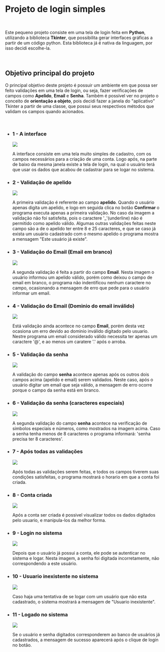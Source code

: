 <h1> Projeto de login simples </h1> <br>
<p> Este pequeno projeto consiste em uma tela de login feita em <strong>Python</strong>, utilizando a biblioteca <strong>Tkinter</strong>, que possibilita gerar interfaces gráficas a partir de um código python. Esta biblioteca já é nativa da linguagem, por isso decidi escolhe-la. </p> <br>

<h2> Objetivo principal do projeto </h2>
<p>O principal objetivo deste projeto é possuir um ambiente em que possa ser feito validações em uma tela de login, ou seja, fazer verificações de campos como <b>Apelido</b>, <b>Email</b> e <b>Senha</b>. Também é possível ver no projeto o conceito de <strong>orientação a objeto</strong>, pois decidi fazer a janela do "aplicativo" Tkinter a partir de uma classe, que possui seus respectivos métodos que validam os campos quando acionados.</p>
<br>

<ul>
  <li>
    <h3>1 - A interface </h3>
    <img src='https://user-images.githubusercontent.com/65437607/109542017-4755df00-7aa3-11eb-963b-5f1d1061364e.png'>
    <p>A interface consiste em uma tela muito simples de cadastro, com os campos necessários para a criação de uma conta. Logo após, na parte de baixo da mesma janela existe a         tela de login, na qual o usuário terá que usar os dados que acabou de cadastrar para se logar no sistema. </p>
  </li>
  
  <li>
    <h3>2 - Validação de apelido </h3>
    <img src='https://user-images.githubusercontent.com/65437607/109542619-07432c00-7aa4-11eb-8213-e6c3e5259e39.png'>
    <p> A primeira validação é referente ao campo <strong>apelido</strong>. Quando o usuário apenas digita um apelido, e logo em seguida clica no botão <strong>Confirmar </strong>
        o programa executa apenas a primeira validação. No caso da imagem a validação não foi satisfeita, pois o caractere '_'(underline) não é permitido como apelido válido.        Algumas outras validações feitas neste campo são a de o apelido ter entre 8 e 25 caracteres, e que se caso já exista um usuário cadastrado com o mesmo apelido o programa 
     mostra a mensagem "Este usuário já existe".
    </p>
  </li>
  
   <li>
    <h3>3 - Validação do Email (Email em branco) </h3>
    <img src='https://user-images.githubusercontent.com/65437607/109543565-3908c280-7aa5-11eb-94a4-46fa301bec5b.png'>
    <p> 
      A segunda validação é feita a partir do campo <strong>Email</strong>. Nesta imagem o usuário informou um apelido válido, porém como deixou o campo de email em branco, o
      programa não indentificou nenhum caractere no campo, ocasionando a mensagem de erro que pede para o usuário informar um email.
    </p>
  </li>
  
   <li>
    <h3>4 - Validação do Email (Dominio do email inválido) </h3>
    <img src='https://user-images.githubusercontent.com/65437607/109544364-39ee2400-7aa6-11eb-955d-6b122c83b8fc.png'>
    <p> 
      Está validação ainda acontece no campo <strong>Email</strong>, porém desta vez ocasiona um erro devido ao dominio inválido digitado pelo usuario. Nestre programa
      um email considerado válido necessita ter apenas um caractere '@', e ao menos um caratere '.' após o arroba.
    </p>
  </li>
  
   <li>
    <h3>5 - Validação da senha </h3>
    <img src='https://user-images.githubusercontent.com/65437607/109544948-f21bcc80-7aa6-11eb-9074-e1b50a39ff7f.png'>
    <p> 
      A validação do campo <strong>senha</strong> acontece apenas após os outros dois campos acima (apelido e email) serem validados. Neste caso, após o usuário digitar um email       que seja válido, a mensagem de erro ocorre porque o campo da senha está em branco. 
    </p>
  </li>
  
  <li>
    <h3>6 - Validação da senha (caracteres especiais) </h3>
    <img src='https://user-images.githubusercontent.com/65437607/109545901-38256000-7aa8-11eb-9812-3cb739eaf3e3.png'>
    <p> 
      A segunda validação do campo <strong>senha</strong> acontece na verificação de simbolos especiais e números, como mostrados na imagem acima. Caso a senha tenha menos de 8       caracteres o programa informará: 'senha precisa ter 8 caracteres'.
    </p>
  </li>
  
  <li>
    <h3>7 - Após todas as validações </h3>
    <img src='https://user-images.githubusercontent.com/65437607/109546366-ddd8cf00-7aa8-11eb-871b-52b920d285f9.png'>
    <p> 
      Após todas as validações serem feitas, e todos os campos tiverem suas condições satisfeitas, o programa mostrará o horario em que a conta foi criada.
    </p>
  </li>
  
  <li>
    <h3>8 - Conta criada </h3>
    <img src='https://user-images.githubusercontent.com/65437607/109546674-4758dd80-7aa9-11eb-8f57-497c51415f87.png'>
    <p> 
      Após a conta ser criada é possivel visualizar todos os dados digitados pelo usuario, e manipula-los da melhor forma.
    </p>
  </li>
  
   <li>
    <h3>9 - Login no sistema </h3>
    <img src='https://user-images.githubusercontent.com/65437607/109546931-90a92d00-7aa9-11eb-9538-224962a7e5a3.png'>
    <p> 
      Depois que o usuário já possui a conta, ele pode se autenticar no sistema e logar. Nesta imagem, a senha foi digitada incorretamente, não correspondendo a este usuário. 
    </p>
  </li>
  
   <li>
    <h3>10 - Usuario inexistente no sistema </h3>
    <img src='https://user-images.githubusercontent.com/65437607/109547310-f990a500-7aa9-11eb-96bf-f7cea1c348a8.png'>
    <p> 
      Caso haja uma tentativa de se logar com um usuário que não esta cadastrado, o sistema mostrará a mensagem de "Usuario inexistente".
    </p>
  </li>
  
  <li>
    <h3>11 - Logado no sistema </h3>
    <img src='https://user-images.githubusercontent.com/65437607/109547535-3ceb1380-7aaa-11eb-8218-88c1d5bb0d15.png'>
    <p> 
      Se o usuário e senha digitados corresponderem ao banco de usuários já cadastrados, a mensagem de sucesso aparecerá após o clique de login no botão.
    </p>
  </li>
</ul>
